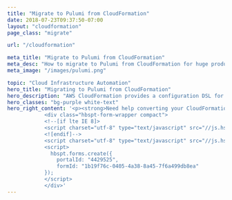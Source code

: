 ```yaml
---
title: "Migrate to Pulumi from CloudFormation"
date: 2018-07-23T09:37:50-07:00
layout: "cloudformation"
page_class: "migrate"

url: "/cloudformation"

meta_title: "Migrate to Pulumi from CloudFormation"
meta_desc: "How to migrate to Pulumi from CloudFormation for huge productivity gains, and a unified programming model for Devs and DevOps."
meta_image: "/images/pulumi.png"

topic: "Cloud Infrastructure Automation"
hero_title: "Migrating to Pulumi from CloudFormation"
hero_description: "AWS CloudFormation provides a configuration DSL for you to describe and provision infrastructure resources on AWS. <br><br> Pulumi enables you to describe the same infrastructure resources as real code, providing huge productivity gains, while decreasing the brittleness of YAML-based configuration files."
hero_classes: "bg-purple white-text"
hero_right_content: '<p><strong>Need help converting your CloudFormation templates into Pulumi code? Drop us a line.</strong></p>
            <div class="hbspt-form-wrapper compact">
            <!--[if lte IE 8]>
            <script charset="utf-8" type="text/javascript" src="//js.hsforms.net/forms/v2-legacy.js"></script>
            <![endif]-->
            <script charset="utf-8" type="text/javascript" src="//js.hsforms.net/forms/v2.js"></script>
            <script>
              hbspt.forms.create({
                portalId: "4429525",
                formId: "1b19f76c-0405-4a38-8a45-7f6a499db8ea"
            });
            </script>
            </div>'
---
```

